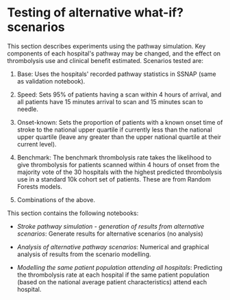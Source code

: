 # Testing of alternative what-if? scenarios

This section describes experiments using the pathway simulation. Key components of each hospital's pathway may be changed, and the effect on thrombolysis use and clinical benefit estimated. Scenarios tested are:

1. Base: Uses the hospitals' recorded pathway statistics in SSNAP (same as validation notebook). 

2. Speed: Sets 95% of patients having a scan within 4 hours of arrival, and all patients have 15 minutes arrival to scan and 15 minutes scan to needle. 

3. Onset-known: Sets the proportion of patients with a known onset time of stroke to the national upper quartile if currently less than the national upper quartile (leave any greater than the upper national quartile at their current level). 

4. Benchmark: The benchmark thrombolysis rate takes the likelihood to give thrombolysis for patients scanned within 4 hours of onset from the majority vote of the 30 hospitals with the highest predicted thrombolysis use in a standard 10k cohort set of patients. These are from Random Forests models. 

5. Combinations of the above.

This section contains the following notebooks:

* *Stroke pathway simulation - generation of results from alternative scenarios*: Generate results for alternative scenarios (no analysis)

* *Analysis of alternative pathway scenarios*: Numerical and graphical analysis of results from the scenario modelling.

* *Modelling the same patient population attending all hospitals*: Predicting the thrombolysis rate at each hospital if the same patient population (based on the national average patient characteristics) attend each hospital.

